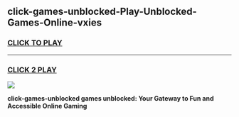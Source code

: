
## click-games-unblocked-Play-Unblocked-Games-Online-vxies
<h3>
<a href="https://premium76.site?title=click-games-unblocked&ref=24A">CLICK TO PLAY</a></h3>
<hr>

<h3>
<a href="https://premium76.site?title=click-games-unblocked&ref=24A">CLICK 2 PLAY</a>
  
</h3>

<a href="https://premium76.site?title=click-games-unblocked&ref=24A"><img src="https://clearcache.store/games.png"></a>


**click-games-unblocked games unblocked: Your Gateway to Fun and Accessible Online Gaming**

